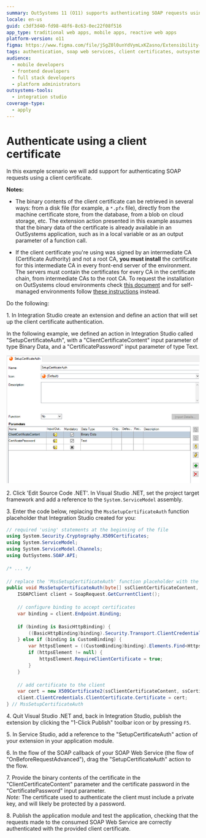 ```yaml
---
summary: OutSystems 11 (O11) supports authenticating SOAP requests using a client certificate, as detailed in the integration and configuration process.
locale: en-us
guid: c3df3d40-fd98-48f6-8c63-0ec22f08f516
app_type: traditional web apps, mobile apps, reactive web apps
platform-version: o11
figma: https://www.figma.com/file/jSgZ0l0unYdVymLxKZasno/Extensibility-and-Integration?type=design&node-id=418%3A28&mode=design&t=8a1ub9syb4QKHbuk-1
tags: authentication, soap web services, client certificates, outsystems service studio, security configuration
audience:
  - mobile developers
  - frontend developers
  - full stack developers
  - platform administrators
outsystems-tools:
  - integration studio
coverage-type:
  - apply
---
```


# Authenticate using a client certificate

In this example scenario we will add support for authenticating SOAP requests using a client certificate.

**Notes:** 

* The binary contents of the client certificate can be retrieved in several ways: from a disk file (for example, a `*.pfx` file), directly from the machine certificate store, from the database, from a blob on cloud storage, etc. The extension action presented in this example assumes that the binary data of the certificate is already available in an OutSystems application, such as in a local variable or as an output parameter of a function call.

* If the client certificate you're using was signed by an intermediate CA (Certificate Authority) and not a root CA, **you must install** the certificate for this intermediate CA in every front-end server of the environment. The servers must contain the certificates for every CA in the certificate chain, from intermediate CAs to the root CA. To request the installation on OutSystems cloud environments check [this document](https://success.outsystems.com/Support/Enterprise_Customers/Maintenance_and_Operations/Requesting_to_install_client-side_certificates_on_OutSystems_cloud) and for self-managed environments follow [these instructions](https://success.outsystems.com/Support/Enterprise_Customers/Maintenance_and_Operations/Installing_client_side_certificates_on_on-premises_environments) instead.

Do the following:

1\. In Integration Studio create an extension and define an action that will set up the client certificate authentication.  

In the following example, we defined an action in Integration Studio called "SetupCertificateAuth", with a "ClientCertificateContent" input parameter of type Binary Data, and a "CertificatePassword" input parameter of type Text.

![Screenshot of Integration Studio showing the action setup for client certificate authentication with input parameters for certificate content and password](images/is-action-setup-client-certificate-auth.png "Integration Studio Action Setup for Client Certificate Authentication")

2\. Click 'Edit Source Code .NET'. In Visual Studio .NET, set the project target framework and add a reference to the `System.ServiceModel` assembly.  

3\. Enter the code below, replacing the `MssSetupCertificateAuth` function placeholder that Integration Studio created for you:  

```csharp
// required 'using' statements at the beginning of the file
using System.Security.Cryptography.X509Certificates;
using System.ServiceModel;
using System.ServiceModel.Channels;
using OutSystems.SOAP.API;

/* ... */

// replace the 'MssSetupCertificateAuth' function placeholder with the following code
public void MssSetupCertificateAuth(byte[] ssClientCertificateContent, string ssCertificatePassword) {
    ISOAPClient client = SoapRequest.GetCurrentClient();

    // configure binding to accept certificates
    var binding = client.Endpoint.Binding;

    if (binding is BasicHttpBinding) {
        ((BasicHttpBinding)binding).Security.Transport.ClientCredentialType = HttpClientCredentialType.Certificate;
    } else if (binding is CustomBinding) {
        var httpsElement = ((CustomBinding)binding).Elements.Find<HttpsTransportBindingElement>();
        if (httpsElement != null) {
            httpsElement.RequireClientCertificate = true;
        }
    }

    // add certificate to the client
    var cert = new X509Certificate2(ssClientCertificateContent, ssCertificatePassword);
    client.ClientCredentials.ClientCertificate.Certificate = cert;
} // MssSetupCertificateAuth
```

4\. Quit Visual Studio .NET and, back in Integration Studio, publish the extension by clicking the "1-Click Publish" toolbar icon or by pressing `F5`.

5\. In Service Studio, add a reference to the "SetupCertificateAuth" action of your extension in your application module.  

6\. In the flow of the SOAP callback of your SOAP Web Service (the flow of "OnBeforeRequestAdvanced"), drag the "SetupCertificateAuth" action to the flow. 

7\. Provide the binary contents of the certificate in the "ClientCertificateContent" parameter and the certificate password in the "CertificatePassword" input parameter.  
_Note:_ The certificate used to authenticate the client must include a private key, and will likely be protected by a password.

8\. Publish the application module and test the application, checking that the requests made to the consumed SOAP Web Service are correctly authenticated with the provided client certificate.
